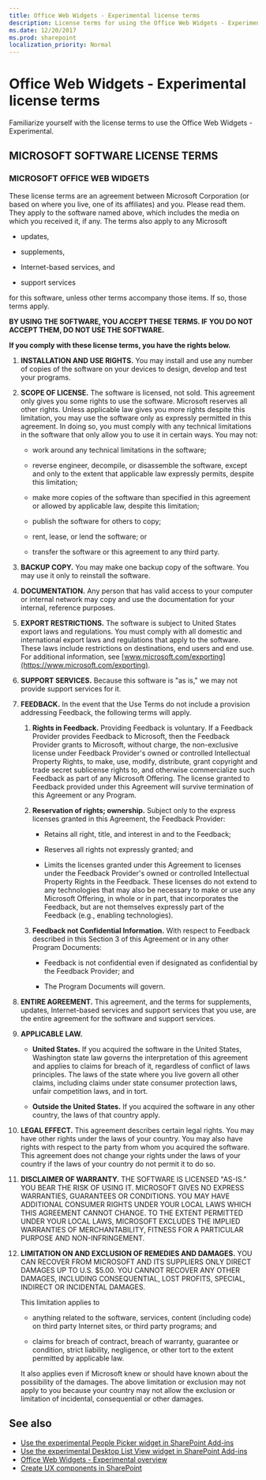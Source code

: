 ```yaml
---
title: Office Web Widgets - Experimental license terms
description: License terms for using the Office Web Widgets - Experimental.
ms.date: 12/20/2017
ms.prod: sharepoint
localization_priority: Normal
---
```



# Office Web Widgets - Experimental license terms

Familiarize yourself with the license terms to use the Office Web Widgets - Experimental.
 

## MICROSOFT SOFTWARE LICENSE TERMS


### MICROSOFT OFFICE WEB WIDGETS

These license terms are an agreement between Microsoft Corporation (or based on where you live, one of its affiliates) and you. Please read them. They apply to the software named above, which includes the media on which you received it, if any. The terms also apply to any Microsoft

- updates,

- supplements,

- Internet-based services, and

- support services

for this software, unless other terms accompany those items. If so, those terms apply.

**BY USING THE SOFTWARE, YOU ACCEPT THESE TERMS. IF YOU DO NOT ACCEPT THEM, DO NOT USE THE SOFTWARE.**

**If you comply with these license terms, you have the rights below.**

1. **INSTALLATION AND USE RIGHTS.** You may install and use any number of copies of the software on your devices to design, develop and test your programs.
    
2. **SCOPE OF LICENSE.** The software is licensed, not sold. This agreement only gives you some rights to use the software. Microsoft reserves all other rights. Unless applicable law gives you more rights despite this limitation, you may use the software only as expressly permitted in this agreement. In doing so, you must comply with any technical limitations in the software that only allow you to use it in certain ways. You may not:
    
    - work around any technical limitations in the software;
    
    - reverse engineer, decompile, or disassemble the software, except and only to the extent that applicable law expressly permits, despite this limitation;
    
    - make more copies of the software than specified in this agreement or allowed by applicable law, despite this limitation;
    
    - publish the software for others to copy;
    
    - rent, lease, or lend the software; or
    
    - transfer the software or this agreement to any third party.
    
3. **BACKUP COPY.** You may make one backup copy of the software. You may use it only to reinstall the software.
    
4. **DOCUMENTATION.** Any person that has valid access to your computer or internal network may copy and use the documentation for your internal, reference purposes.
    
5. **EXPORT RESTRICTIONS.** The software is subject to United States export laws and regulations. You must comply with all domestic and international export laws and regulations that apply to the software. These laws include restrictions on destinations, end users and end use. For additional information, see [www.microsoft.com/exporting](https://www.microsoft.com/exporting).
    
6. **SUPPORT SERVICES.** Because this software is "as is," we may not provide support services for it.
    
 
7. **FEEDBACK.** In the event that the Use Terms do not include a provision addressing Feedback, the following terms will apply.
    
    1. **Rights in Feedback.** Providing Feedback is voluntary. If a Feedback Provider provides Feedback to Microsoft, then the Feedback Provider grants to Microsoft, without charge, the non-exclusive license under Feedback Provider's owned or controlled Intellectual Property Rights, to make, use, modify, distribute, grant copyright and trade secret sublicense rights to, and otherwise commercialize such Feedback as part of any Microsoft Offering. The license granted to Feedback provided under this Agreement will survive termination of this Agreement or any Program.
    
    2. **Reservation of rights; ownership.** Subject only to the express licenses granted in this Agreement, the Feedback Provider:
    
        - Retains all right, title, and interest in and to the Feedback;
    
        - Reserves all rights not expressly granted; and
    
        - Limits the licenses granted under this Agreement to licenses under the Feedback Provider's owned or controlled Intellectual Property Rights in the Feedback. These licenses do not extend to any technologies that may also be necessary to make or use any Microsoft Offering, in whole or in part, that incorporates the Feedback, but are not themselves expressly part of the Feedback (e.g., enabling technologies).
    
    3. **Feedback not Confidential Information.** With respect to Feedback described in this Section 3 of this Agreement or in any other Program Documents:
    
        - Feedback is not confidential even if designated as confidential by the Feedback Provider; and

        - The Program Documents will govern.
    
 
8. **ENTIRE AGREEMENT.** This agreement, and the terms for supplements, updates, Internet-based services and support services that you use, are the entire agreement for the software and support services.
    
9. **APPLICABLE LAW.**
    
    - **United States.** If you acquired the software in the United States, Washington state law governs the interpretation of this agreement and applies to claims for breach of it, regardless of conflict of laws principles. The laws of the state where you live govern all other claims, including claims under state consumer protection laws, unfair competition laws, and in tort.
    
    - **Outside the United States.** If you acquired the software in any other country, the laws of that country apply.
    
 
10. **LEGAL EFFECT.** This agreement describes certain legal rights. You may have other rights under the laws of your country. You may also have rights with respect to the party from whom you acquired the software. This agreement does not change your rights under the laws of your country if the laws of your country do not permit it to do so.
    
11. **DISCLAIMER OF WARRANTY.** THE SOFTWARE IS LICENSED "AS-IS." YOU BEAR THE RISK OF USING IT. MICROSOFT GIVES NO EXPRESS WARRANTIES, GUARANTEES OR CONDITIONS. YOU MAY HAVE ADDITIONAL CONSUMER RIGHTS UNDER YOUR LOCAL LAWS WHICH THIS AGREEMENT CANNOT CHANGE. TO THE EXTENT PERMITTED UNDER YOUR LOCAL LAWS, MICROSOFT EXCLUDES THE IMPLIED WARRANTIES OF MERCHANTABILITY, FITNESS FOR A PARTICULAR PURPOSE AND NON-INFRINGEMENT.
    
12. **LIMITATION ON AND EXCLUSION OF REMEDIES AND DAMAGES.** YOU CAN RECOVER FROM MICROSOFT AND ITS SUPPLIERS ONLY DIRECT DAMAGES UP TO U.S. $5.00. YOU CANNOT RECOVER ANY OTHER DAMAGES, INCLUDING CONSEQUENTIAL, LOST PROFITS, SPECIAL, INDIRECT OR INCIDENTAL DAMAGES.
    
    This limitation applies to

    - anything related to the software, services, content (including code) on third party Internet sites, or third party programs; and

    - claims for breach of contract, breach of warranty, guarantee or condition, strict liability, negligence, or other tort to the extent permitted by applicable law.

    It also applies even if Microsoft knew or should have known about the possibility of the damages. The above limitation or exclusion may not apply to you because your country may not allow the exclusion or limitation of incidental, consequential or other damages.
 

## See also
<a name="bk_addresources"> </a>

-  [Use the experimental People Picker widget in SharePoint Add-ins](use-the-experimental-people-picker-widget-in-sharepoint-add-ins.md)
-  [Use the experimental Desktop List View widget in SharePoint Add-ins](use-the-experimental-desktop-list-view-widget-in-sharepoint-add-ins.md)
-  [Office Web Widgets - Experimental overview](office-web-widgetsexperimental-overview.md)
-  [Create UX components in SharePoint](create-ux-components-in-sharepoint.md)
    
 

